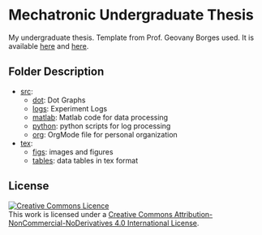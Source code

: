 # Mechatronic Undergraduate Thesis

My undergraduate thesis. Template from Prof. Geovany Borges used. It is available [here](https://www.sharelatex.com/templates/59afea1a951af79f0775037e) and [here](https://github.com/arthurbeggs/unb-template-tg-mecatronica).

## Folder Description

 * [src](src): 
    * [dot](src/dot): Dot Graphs
    * [logs](src/logs): Experiment Logs
    * [matlab](src/matlab): Matlab code for data processing
    * [python](src/python): python scripts for log processing
    * [org](src/org): OrgMode file for personal organization
 * [tex](tex):
    * [figs](tex/figs): images and figures
    * [tables](tex/tables): data tables in tex format
    
## License
    
<a rel="license" href="http://creativecommons.org/licenses/by-nc-nd/4.0/"><img alt="Creative Commons Licence" style="border-width:0" src="https://i.creativecommons.org/l/by-nc-nd/4.0/88x31.png" /></a><br />This work is licensed under a <a rel="license" href="http://creativecommons.org/licenses/by-nc-nd/4.0/">Creative Commons Attribution-NonCommercial-NoDerivatives 4.0 International License</a>.
